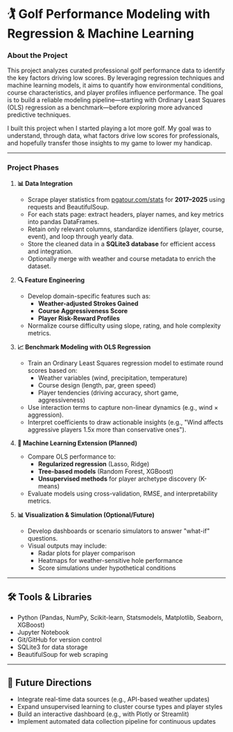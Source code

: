 # 🏌️ Golf Performance Modeling with Regression & Machine Learning

### **About the Project**

This project analyzes curated professional golf performance data to identify the key factors driving low scores. By leveraging regression techniques and machine learning models, it aims to quantify how environmental conditions, course characteristics, and player profiles influence performance. The goal is to build a reliable modeling pipeline—starting with Ordinary Least Squares (OLS) regression as a benchmark—before exploring more advanced predictive techniques.

I built this project when I started playing a lot more golf. My goal was to understand, through data, what factors drive low scores for professionals, and hopefully transfer those insights to my game to lower my handicap.

---

### **Project Phases**

1. **📊 Data Integration**
    - Scrape player statistics from [pgatour.com/stats](https://www.pgatour.com/stats) for **2017–2025** using requests and BeautifulSoup.
    - For each stats page: extract headers, player names, and key metrics into pandas DataFrames.
    - Retain only relevant columns, standardize identifiers (player, course, event), and loop through yearly data.
    - Store the cleaned data in a **SQLite3 database** for efficient access and integration.
    - Optionally merge with weather and course metadata to enrich the dataset.

2. **🔍 Feature Engineering**
    - Develop domain-specific features such as:
        - **Weather-adjusted Strokes Gained**
        - **Course Aggressiveness Score**
        - **Player Risk-Reward Profiles**
    - Normalize course difficulty using slope, rating, and hole complexity metrics.

3. **📈 Benchmark Modeling with OLS Regression**
    - Train an Ordinary Least Squares regression model to estimate round scores based on:
        - Weather variables (wind, precipitation, temperature)
        - Course design (length, par, green speed)
        - Player tendencies (driving accuracy, short game, aggressiveness)
    - Use interaction terms to capture non-linear dynamics (e.g., wind × aggression).
    - Interpret coefficients to draw actionable insights (e.g., "Wind affects aggressive players 1.5x more than conservative ones").

4. **🤖 Machine Learning Extension (Planned)**
    - Compare OLS performance to:
        - **Regularized regression** (Lasso, Ridge)
        - **Tree-based models** (Random Forest, XGBoost)
        - **Unsupervised methods** for player archetype discovery (K-means)
    - Evaluate models using cross-validation, RMSE, and interpretability metrics.

5. **📊 Visualization & Simulation (Optional/Future)**
    - Develop dashboards or scenario simulators to answer "what-if" questions.
    - Visual outputs may include:
        - Radar plots for player comparison
        - Heatmaps for weather-sensitive hole performance
        - Score simulations under hypothetical conditions

---

## 🛠️ Tools & Libraries
- Python (Pandas, NumPy, Scikit-learn, Statsmodels, Matplotlib, Seaborn, XGBoost)
- Jupyter Notebook
- Git/GitHub for version control
- SQLite3 for data storage
- BeautifulSoup for web scraping

---

## 📌 Future Directions
- Integrate real-time data sources (e.g., API-based weather updates)
- Expand unsupervised learning to cluster course types and player styles
- Build an interactive dashboard (e.g., with Plotly or Streamlit)
- Implement automated data collection pipeline for continuous updates
